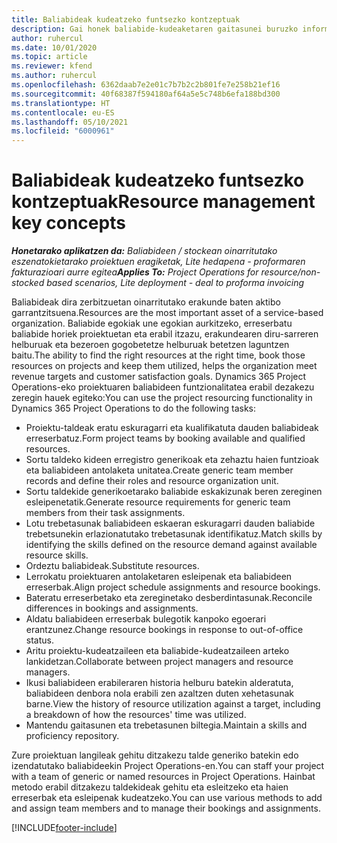 ```yaml
---
title: Baliabideak kudeatzeko funtsezko kontzeptuak
description: Gai honek baliabide-kudeaketaren gaitasunei buruzko informazioa eskaintzen du Microsoft Dynamics Project Operations-en.
author: ruhercul
ms.date: 10/01/2020
ms.topic: article
ms.reviewer: kfend
ms.author: ruhercul
ms.openlocfilehash: 6362daab7e2e01c7b7b2c2b801fe7e258b21ef16
ms.sourcegitcommit: 40f68387f594180af64a5e5c748b6efa188bd300
ms.translationtype: HT
ms.contentlocale: eu-ES
ms.lasthandoff: 05/10/2021
ms.locfileid: "6000961"
---
```

# <a name="resource-management-key-concepts"></a><span data-ttu-id="4d585-103">Baliabideak kudeatzeko funtsezko kontzeptuak</span><span class="sxs-lookup"><span data-stu-id="4d585-103">Resource management key concepts</span></span>

<span data-ttu-id="4d585-104">_**Honetarako aplikatzen da:** Baliabideen / stockean oinarritutako eszenatokietarako proiektuen eragiketak, Lite hedapena - proformaren fakturazioari aurre egitea_</span><span class="sxs-lookup"><span data-stu-id="4d585-104">_**Applies To:** Project Operations for resource/non-stocked based scenarios, Lite deployment - deal to proforma invoicing_</span></span>

<span data-ttu-id="4d585-105">Baliabideak dira zerbitzuetan oinarritutako erakunde baten aktibo garrantzitsuena.</span><span class="sxs-lookup"><span data-stu-id="4d585-105">Resources are the most important asset of a service-based organization.</span></span> <span data-ttu-id="4d585-106">Baliabide egokiak une egokian aurkitzeko, erreserbatu baliabide horiek proiektuetan eta erabil itzazu, erakundearen diru-sarreren helburuak eta bezeroen gogobetetze helburuak betetzen laguntzen baitu.</span><span class="sxs-lookup"><span data-stu-id="4d585-106">The ability to find the right resources at the right time, book those resources on projects and keep them utilized, helps the organization meet revenue targets and customer satisfaction goals.</span></span> <span data-ttu-id="4d585-107">Dynamics 365 Project Operations-eko proiektuaren baliabideen funtzionalitatea erabil dezakezu zeregin hauek egiteko:</span><span class="sxs-lookup"><span data-stu-id="4d585-107">You can use the project resourcing functionality in Dynamics 365 Project Operations to do the following tasks:</span></span>

- <span data-ttu-id="4d585-108">Proiektu-taldeak eratu eskuragarri eta kualifikatuta dauden baliabideak erreserbatuz.</span><span class="sxs-lookup"><span data-stu-id="4d585-108">Form project teams by booking available and qualified resources.</span></span>
- <span data-ttu-id="4d585-109">Sortu taldeko kideen erregistro generikoak eta zehaztu haien funtzioak eta baliabideen antolaketa unitatea.</span><span class="sxs-lookup"><span data-stu-id="4d585-109">Create generic team member records and define their roles and resource organization unit.</span></span>
- <span data-ttu-id="4d585-110">Sortu taldekide generikoetarako baliabide eskakizunak beren zereginen esleipenetatik.</span><span class="sxs-lookup"><span data-stu-id="4d585-110">Generate resource requirements for generic team members from their task assignments.</span></span>
- <span data-ttu-id="4d585-111">Lotu trebetasunak baliabideen eskaeran eskuragarri dauden baliabide trebetsunekin erlazionatutako trebetasunak identifikatuz.</span><span class="sxs-lookup"><span data-stu-id="4d585-111">Match skills by identifying the skills defined on the resource demand against available resource skills.</span></span>
- <span data-ttu-id="4d585-112">Ordeztu baliabideak.</span><span class="sxs-lookup"><span data-stu-id="4d585-112">Substitute resources.</span></span>
- <span data-ttu-id="4d585-113">Lerrokatu proiektuaren antolaketaren esleipenak eta baliabideen erreserbak.</span><span class="sxs-lookup"><span data-stu-id="4d585-113">Align project schedule assignments and resource bookings.</span></span>
- <span data-ttu-id="4d585-114">Bateratu erreserbetako eta zereginetako desberdintasunak.</span><span class="sxs-lookup"><span data-stu-id="4d585-114">Reconcile differences in bookings and assignments.</span></span>
- <span data-ttu-id="4d585-115">Aldatu baliabideen erreserbak bulegotik kanpoko egoerari erantzunez.</span><span class="sxs-lookup"><span data-stu-id="4d585-115">Change resource bookings in response to out-of-office status.</span></span>
- <span data-ttu-id="4d585-116">Aritu proiektu-kudeatzaileen eta baliabide-kudeatzaileen arteko lankidetzan.</span><span class="sxs-lookup"><span data-stu-id="4d585-116">Collaborate between project managers and resource managers.</span></span>
- <span data-ttu-id="4d585-117">Ikusi baliabideen erabileraren historia helburu batekin alderatuta, baliabideen denbora nola erabili zen azaltzen duten xehetasunak barne.</span><span class="sxs-lookup"><span data-stu-id="4d585-117">View the history of resource utilization against a target, including a breakdown of how the resources' time was utilized.</span></span>
- <span data-ttu-id="4d585-118">Mantendu gaitasunen eta trebetasunen biltegia.</span><span class="sxs-lookup"><span data-stu-id="4d585-118">Maintain a skills and proficiency repository.</span></span>


<span data-ttu-id="4d585-119">Zure proiektuan langileak gehitu ditzakezu talde generiko batekin edo izendatutako baliabideekin Project Operations-en.</span><span class="sxs-lookup"><span data-stu-id="4d585-119">You can staff your project with a team of generic or named resources in Project Operations.</span></span> <span data-ttu-id="4d585-120">Hainbat metodo erabil ditzakezu taldekideak gehitu eta esleitzeko eta haien erreserbak eta esleipenak kudeatzeko.</span><span class="sxs-lookup"><span data-stu-id="4d585-120">You can use various methods to add and assign team members and to manage their bookings and assignments.</span></span> 


[!INCLUDE[footer-include](../includes/footer-banner.md)]